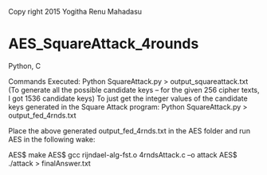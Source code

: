 Copy right 2015 Yogitha Renu Mahadasu

# AES_SquareAttack_4rounds
Python, C

Commands Executed:
Python SquareAttack.py > output_squareattack.txt
(To generate all the possible candidate keys – for the given 256 cipher texts, I got 1536 candidate keys)
To just get the integer values of the candidate keys generated in the Square Attack program:
Python SquareAttack.py > output_fed_4rnds.txt

Place the above generated output_fed_4rnds.txt in the AES folder and run AES in the following wake:

AES$ 	make
AES$ 	gcc rijndael-alg-fst.o 4rndsAttack.c –o attack
AES$ 	./attack > finalAnswer.txt
